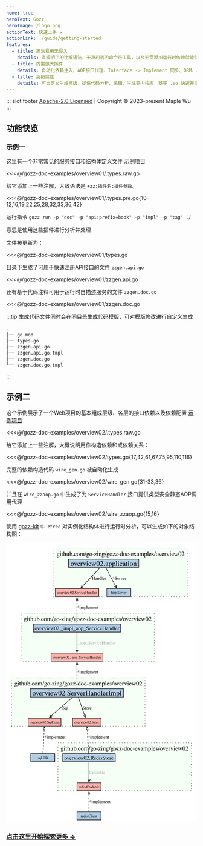 ```yaml
---
home: true
heroText: Gozz
heroImage: /logo.png
actionText: 快速上手 →
actionLink: ./guide/getting-started
features:
  - title: 简洁易用无侵入
    details: 直观明了的注解语法，干净利落的命令行工具，以及无需添加运行时依赖就能使用的生成代码。
  - title: 内置强大插件
    details: 自动化依赖注入、AOP接口代理、Interface -> Implement 同步、ORM、API路由表等。
  - title: 高拓展性
    details: 可自定义生成模版，提供代码分析、编辑、生成等内核库，基于 .so 快速开发和扩展外部插件。
---
```


::: slot footer
[Apache-2.0 Licensed](https://github.com/go-zing/gozz/blob/main/LICENSE) | Copyright © 2023-present Maple Wu
:::

## 功能快览

### 示例一

这里有一个非常常见的服务接口和结构体定义文件 [示例项目](https://github.com/go-zing/gozz-doc-examples/tree/main/overview01)

<<<@/gozz-doc-examples/overview01/.types.raw.go

给它添加上一些注解，大致语法是 `+zz:插件名:插件参数`。

<<<@/gozz-doc-examples/overview01/.types.pre.go{10-12,16,19,22,25,28,32,33,36,42}

运行指令 `gozz run -p "doc" -p "api:prefix=book" -p "impl" -p "tag" ./`

意思是使用这些插件进行分析并处理

文件被更新为：

<<<@/gozz-doc-examples/overview01/types.go

目录下生成了可用于快速注册API接口的文件 `zzgen.api.go`

<<<@/gozz-doc-examples/overview01/zzgen.api.go

还有基于代码注释可用于运行时自描述服务的文件 `zzgen.doc.go`

<<<@/gozz-doc-examples/overview01/zzgen.doc.go

:::tip
生成代码文件同时会在同目录生成代码模版，可对模版修改进行自定义生成

```
.
├── go.mod
├── types.go
├── zzgen.api.go
├── zzgen.api.go.tmpl
├── zzgen.doc.go
└── zzgen.doc.go.tmpl
```

:::

## 示例二

这个示例展示了一个Web项目的基本组成层级、各层的接口依赖以及依赖配置 [示例项目](https://github.com/go-zing/gozz-doc-examples/tree/main/overview02)

<<<@/gozz-doc-examples/overview02/.types.raw.go

给它添加上一些注解，大概说明用作构造依赖和或依赖关系：

<<<@/gozz-doc-examples/overview02/types.go{17,42,61,67,75,95,110,116}

完整的依赖构造代码 `wire_gen.go` 被自动化生成

<<<@/gozz-doc-examples/overview02/wire_gen.go{31-33,36}

并且在 `wire_zzaop.go` 中生成了为 `ServiceHandler` 接口提供类型安全静态AOP调用代理

<<<@/gozz-doc-examples/overview02/wire_zzaop.go{15,16}

使用 [gozz-kit](https://github.com/go-zing/gozz-kit) 中 `ztree` 对实例化结构体进行运行时分析，可以生成如下的对象结构图：

<div align=center>

<a target="_blank" href="https://raw.githubusercontent.com/go-zing/gozz-doc-examples/main/overview02/structure.svg">
<img src="https://raw.githubusercontent.com/go-zing/gozz-doc-examples/main/overview02/structure.svg" alt="structure"/>
</a>

</div>


### [点击这里开始探索更多 →](guide)